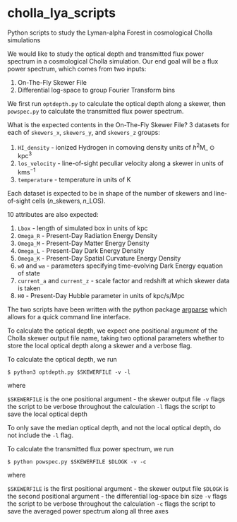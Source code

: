 # cholla_lya_scripts

Python scripts to study the Lyman-alpha Forest in cosmological Cholla simulations

We would like to study the optical depth and transmitted flux power spectrum in a cosmological Cholla simulation. Our end goal will be a flux power spectrum, which comes from two inputs:

1. On-The-Fly Skewer File
2. Differential log-space to group Fourier Transform bins

We first run `optdepth.py` to calculate the optical depth along a skewer, then `powspec.py` to calculate the transmitted flux power spectrum.

What is the expected contents in the On-The-Fly Skewer File? 3 datasets for each of `skewers_x`, `skewers_y`, and `skewers_z` groups:

1. ``HI_density`` - ionized Hydrogen in comoving density units of $h^2 \textrm{M}\_{\odot} \textrm{kpc}^3$ 
2. ``los_velocity`` - line-of-sight peculiar velocity along a skewer in units of $\textrm{km} \textrm{s}^{-1}$ 
3. ``temperature`` - temperature in units of $\textrm{K}$ 

Each dataset is expected to be in shape of the number of skewers and line-of-sight cells $(n\_{\textrm{skewers}}, n\_{\textrm{LOS}})$.

10 attributes are also expected:

1. ``Lbox`` - length of simulated box in units of $\textrm{kpc}$
2. ``Omega_R`` - Present-Day Radiation Energy Density
3. ``Omega_M`` - Present-Day Matter Energy Density
4. ``Omega_L`` - Present-Day Dark Energy Density
5. ``Omega_K`` - Present-Day Spatial Curvature Energy Density
6. ``w0`` and ``wa`` - parameters specifying time-evolving Dark Energy equation of state
7. ``current_a`` and ``current_z`` - scale factor and redshift at which skewer data is taken
8. ``H0`` - Present-Day Hubble parameter in units of $\textrm{kpc} / \textrm{s} / \textrm{Mpc}$

The two scripts have been written with the python package [argparse](https://docs.python.org/3/howto/argparse.html) which allows for a quick command line interface.

To calculate the optical depth, we expect one positional argument of the Cholla skewer output file name, taking two optional parameters whether to store the local optical depth along a skewer and a verbose flag.

To calculate the optical depth, we run

```
$ python3 optdepth.py $SKEWERFILE -v -l
```

where 

``$SKEWERFILE`` is the one positional argument - the skewer output file
``-v`` flags the script to be verbose throughout the calculation
``-l`` flags the script to save the local optical depth

To only save the median optical depth, and not the local optical depth, do not include the ``-l`` flag.


To calculate the transmitted flux power spectrum, we run

```
$ python powspec.py $SKEWERFILE $DLOGK -v -c
```

where 

``$SKEWERFILE`` is the first positional argument - the skewer output file
``$DLOGK`` is the second positional argument - the differential log-space bin size
``-v`` flags the script to be verbose throughout the calculation
``-c`` flags the script to save the averaged power spectrum along all three axes



